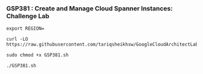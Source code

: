 ### GSP381 : Create and Manage Cloud Spanner Instances: Challenge Lab 

```
export REGION=
```

```
curl -LO https://raw.githubusercontent.com/tariqsheikhsw/GoogleCloudArchitectLabs/main/Solutions/GSP381.sh

sudo chmod +x GSP381.sh

./GSP381.sh
```
